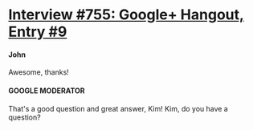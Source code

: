 # [Interview #755: Google+ Hangout, Entry #9](https://www.theoryland.com/intvmain.php?i=755#9)

#### John

Awesome, thanks!

#### GOOGLE MODERATOR

That's a good question and great answer, Kim! Kim, do you have a question?

